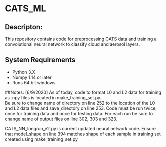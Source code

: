 # CATS_ML

## Descripton:
This repository contains code for preprocessing CATS data and training a convolutional neural network to 
classify cloud and aerosol layers.


## System Requirements
- Python 3.X
- Numpy 1.14 or later
- Runs 64 bit windows


##Notes:
[6/9/2020]
As of today, code to format L0 and L2 data for training as .npy files is located in make_training_set.py.  
Be sure to change name of directory on line 252 to the location of the L0 and L2 data files and save_directory 
on line 253. Code must be run twice, once for training data and once for testing data. For each run be sure to change
name of output files on line 302, 303 and 323.

CATS_NN_longrun_v2.py is current updated neural network code. Ensure that model_shape on line 394 matches shape of each sample 
in training set created using make_training_set.py

